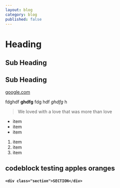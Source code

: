 ```yaml
---
layout: blog
category: blog
published: false
---
```


# Heading
## Sub Heading

## Sub Heading

[google.com](http://google.com)



fdghdf **ghdfg** fdg hdf _ghdfg_ h

> We loved with a love that was more than love

- item
- item
- item

1. item
2. item
3. item


codeblock
    testing
    apples
    oranges
    <p>
    <strong>
---
`<div class="section">SECTION</div>`



